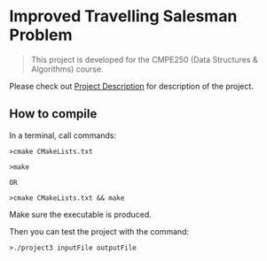 # Improved Travelling Salesman Problem

> This project is developed for the CMPE250 (Data Structures & Algorithms) course.

Please check out [Project Description](https://github.com/hsnbsrbalaban/CmpE-university-projects/blob/master/CmpE250-DataStructuresAndAlgorithms/travelling-salesman/Project3.pdf) for description of the project.

## How to compile

In a terminal, call commands:
```
>cmake CMakeLists.txt

>make

OR

>cmake CMakeLists.txt && make

```
Make sure the executable is produced.

Then you can test the project with the command:
```
>./project3 inputFile outputFile
```

